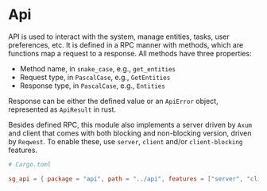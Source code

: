 # Api

API is used to interact with the system, manage entities, tasks, user preferences, etc. It is defined in a RPC manner with methods, which are functions map a request to a response. All methods have three properties:

- Method name, in `snake_case`, e.g., `get_entities`
- Request type, in `PascalCase`, e.g., `GetEntities`
- Response type, in `PascalCase`, e.g., `Entities`

Response can be either the defined value or an `ApiError` object, represented as `ApiResult` in rust.

Besides defined RPC, this module also implements a server driven by `Axum` and client that comes with both blocking and non-blocking version, driven by `Reqwest`. To enable these, use `server`, `client` and/or `client-blocking` features.

```toml
# Cargo.toml

sg_api = { package = "api", path = "../api", features = ["server", "client", "client-blocking"] }
```
